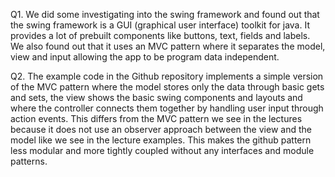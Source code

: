 Q1.
We did some investigating into the swing framework and found out that the swing framework is a GUI (graphical user interface) toolkit for java. It provides a lot of prebuilt components like buttons, text, fields and labels. We also found out that it uses an MVC pattern where it separates the model, view and input allowing the app to be program data independent.


Q2.
The example code in the Github repository implements a simple version of the MVC pattern where the model stores only the data through basic gets and sets, the view shows the basic swing components and layouts and where the controller connects them together by handling user input through action events. This differs from the MVC pattern we see in the lectures because it does not use an observer approach between the view and the model like we see in the lecture examples. This makes the github pattern less modular and more tightly coupled without any interfaces and module patterns. 

